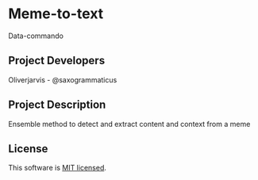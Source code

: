 # Meme-to-text
Data-commando

## Project Developers
Oliverjarvis - @saxogrammaticus

## Project Description
Ensemble method to detect and extract content and context from a meme

## License ##
This software is [MIT licensed](./LICENSE.txt).
